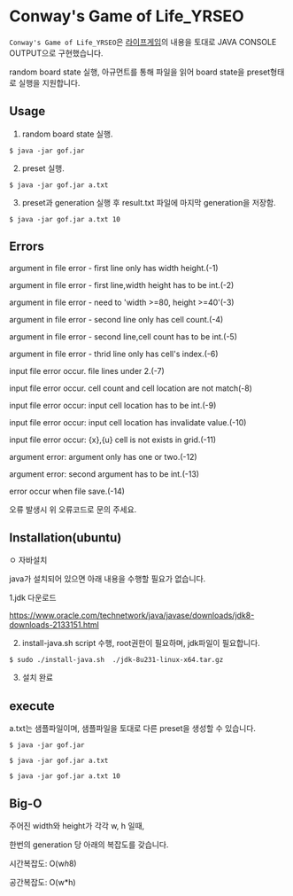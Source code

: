 Conway's Game of Life_YRSEO
=========

`Conway's Game of Life_YRSEO`은 [라이프게임](https://ko.wikipedia.org/wiki/%EB%9D%BC%EC%9D%B4%ED%94%84_%EA%B2%8C%EC%9E%84)의 내용을 토대로 JAVA CONSOLE OUTPUT으로 구현했습니다. 

random board state 실행, 아규먼트를 통해 파일을 읽어 board state을 preset형태로 실행을 지원합니다. 

## Usage

1. random board state 실행.

`$ java -jar gof.jar`

2. preset 실행.

`$ java -jar gof.jar a.txt`

3. preset과 generation 실행 후 result.txt 파일에 마지막 generation을 저장함.

`$ java -jar gof.jar a.txt 10`

## Errors

argument in file error - first line only has width height.(-1)

argument in file error - first line,width height has to be int.(-2)

argument in file error - need to 'width >=80, height >=40'(-3)

argument in file error - second line only has cell count.(-4)

argument in file error - second line,cell count has to be int.(-5)

argument in file error - thrid line only has cell's index.(-6)

input file error occur. file lines under 2.(-7)

input file error occur. cell count and cell location are not match(-8)

input file error occur: input cell location has to be int.(-9)

input file error occur: input cell location has invalidate value.(-10)

input file error occur: {x},{u} cell is not exists in grid.(-11)

argument error: argument only has one or two.(-12)

argument error: second argument has to be int.(-13)

error occur when file save.(-14)

오류 발생시 위 오류코드로 문의 주세요.

## Installation(ubuntu)

ㅇ 자바설치

java가 설치되어 있으면 아래 내용을 수행할 필요가 없습니다.

1.jdk 다운로드

https://www.oracle.com/technetwork/java/javase/downloads/jdk8-downloads-2133151.html

2. install-java.sh script 수행, root권한이 필요하며, jdk파일이 필요합니다.

`$ sudo ./install-java.sh  ./jdk-8u231-linux-x64.tar.gz`

3. 설치 완료

## execute

a.txt는 샘플파일이며, 샘플파일을 토대로 다른 preset을 생성할 수 있습니다.

`$ java -jar gof.jar`

`$ java -jar gof.jar a.txt`

`$ java -jar gof.jar a.txt 10`

## Big-O

주어진 width와 height가 각각 w, h 일때, 

한번의 generation 당 아래의 복잡도를 갖습니다.

시간복잡도: O(w*h*8)

공간복잡도: O(w*h)

